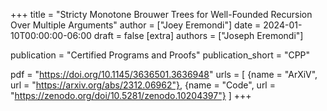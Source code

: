 +++
title = "Stricty Monotone Brouwer Trees for Well-Founded Recursion Over Multiple Arguments"
author = ["Joey Eremondi"]
date = 2024-01-10T00:00:00-06:00
draft = false
[extra]
authors = ["Joseph Eremondi"]

publication = "Certified Programs and Proofs"
publication_short = "CPP"


pdf = "https://doi.org/10.1145/3636501.3636948"
urls = [
 {name = "ArXiV", url = "https://arxiv.org/abs/2312.06962"},
 {name = "Code", url = "https://zenodo.org/doi/10.5281/zenodo.10204397"}
]
+++
